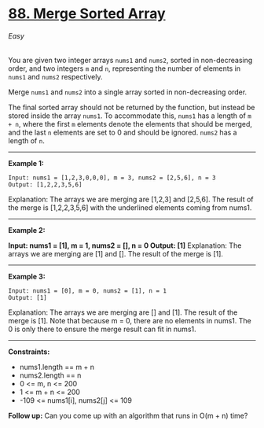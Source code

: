 # [88. Merge Sorted Array](https://leetcode.com/problems/merge-sorted-array/ "88. Merge Sorted Array")
###### Easy

You are given two integer arrays `nums1` and `nums2`, sorted in non-decreasing order, and two integers `m` and `n`, representing the number of elements in `nums1` and `nums2` respectively.

Merge `nums1` and `nums2` into a single array sorted in non-decreasing order.

The final sorted array should not be returned by the function, but instead be stored inside the array `nums1`. To accommodate this, `nums1` has a length of `m + n`, where the first `m` elements denote the elements that should be merged, and the last `n` elements are set to 0 and should be ignored. `nums2` has a length of `n`.


------------



**Example 1:**



    Input: nums1 = [1,2,3,0,0,0], m = 3, nums2 = [2,5,6], n = 3
    Output: [1,2,2,3,5,6]
Explanation: The arrays we are merging are [1,2,3] and [2,5,6].
The result of the merge is [1,2,2,3,5,6] with the underlined elements coming from nums1.

------------


**Example 2:**

**Input: nums1 = [1], m = 1, nums2 = [], n = 0
Output: [1]**
Explanation: The arrays we are merging are [1] and [].
The result of the merge is [1].

------------


**Example 3:**



    Input: nums1 = [0], m = 0, nums2 = [1], n = 1
    Output: [1]
Explanation: The arrays we are merging are [] and [1].
The result of the merge is [1].
Note that because m = 0, there are no elements in nums1. The 0 is only there to ensure the merge result can fit in nums1.

------------


**Constraints:**

- nums1.length == m + n
- nums2.length == n
- 0 <= m, n <= 200
- 1 <= m + n <= 200
- -109 <= nums1[i], nums2[j] <= 109
 

**Follow up:** Can you come up with an algorithm that runs in O(m + n) time?

